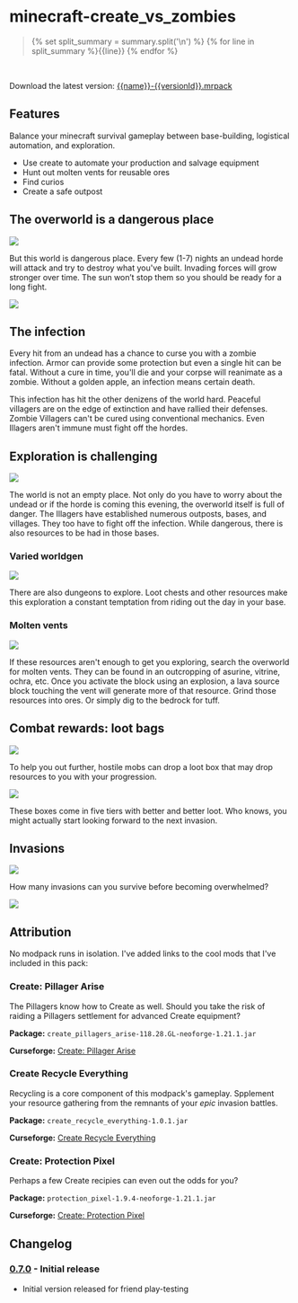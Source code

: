 # minecraft-create_vs_zombies

<div>
  <blockquote>
    {% set split_summary = summary.split('\n') %}
    {% for line in split_summary %}{{line}}
    {% endfor %}
  </blockquote>
  </p>
<br/>
  <p>
    Download the latest version: <a href="{{name}}-{{versionId}}.mrpack">
    {{name}}-{{versionId}}.mrpack</a>
  </p>
</div>


## Features

Balance your minecraft survival gameplay between base-building, logistical automation, and exploration.

- Use create to automate your production and salvage equipment
- Hunt out molten vents for reusable ores
- Find curios
- Create a safe outpost

## The overworld is a dangerous place

![](./images/hiding-in-the-jungle.png)

But this world is dangerous place.
Every few (1-7) nights an undead horde will attack and try to destroy what you've built.
Invading forces will grow stronger over time.
The sun won’t stop them so you should be ready for a long fight.

![](./images/morning-after.png)

## The infection

Every hit from an undead has a chance to curse you with a zombie infection.
Armor can provide some protection but even a single hit can be fatal.
Without a cure in time, you'll die and your corpse will reanimate as a zombie.
Without a golden apple, an infection means certain death.

This infection has hit the other denizens of the world hard.
Peaceful villagers are on the edge of extinction and have rallied their defenses.
Zombie Villagers can't be cured using conventional mechanics.
Even Illagers aren't immune must fight off the hordes.

## Exploration is challenging

![](./images/boat-in-glacier-near.png)

The world is not an empty place.
Not only do you have to worry about the undead or if the horde is coming this evening, the overworld itself is full of danger.
The Illagers have established numerous outposts, bases, and villages.
They too have to fight off the infection.
While dangerous, there is also resources to be had in those bases.

### Varied worldgen

![](./images/adventures-on-ice.png)

There are also dungeons to explore.
Loot chests and other resources make this exploration a constant temptation from riding out the day in your base.

### Molten vents

![](./images/molten-vents.png)

If these resources aren't enough to get you exploring, search the overworld for molten vents.
They can be found in an outcropping of asurine, vitrine, ochra, etc.
Once you activate the block using an explosion, a lava source block touching the vent will generate more of that resource.
Grind those resources into ores.
Or simply dig to the bedrock for tuff.

## Combat rewards: loot bags

![](./images/legendary-loot-bag.png)

To help you out further, hostile mobs can drop a loot box that may drop resources to you with your progression.

![](./images/loot-bags-are-craftable.png)

These boxes come in five tiers with better and better loot.
Who knows, you might actually start looking forward to the next invasion.

## Invasions

![](./images/zombie-invasion-surrounding.png)

How many invasions can you survive before becoming overwhelmed?

![](./images/zombie-invasion-defeat.png)


## Attribution

No modpack runs in isolation.
I've added links to the cool mods that I've included in this pack:

### Create: Pillager Arise

The Pillagers know how to Create as well.
Should you take the risk of raiding a Pillagers settlement for advanced Create equipment?

**Package:** `create_pillagers_arise-118.28.GL-neoforge-1.21.1.jar`

**Curseforge:** [Create: Pillager Arise](https://www.curseforge.com/minecraft/mc-mods/create-pillager-arise)

### Create Recycle Everything

Recycling is a core component of this modpack's gameplay.
Spplement your resource gathering from the remnants of your _epic_ invasion battles.

**Package:** `create_recycle_everything-1.0.1.jar`

**Curseforge:** [Create Recycle Everything](https://www.curseforge.com/minecraft/mc-mods/create-recycle-everything)

### Create: Protection Pixel

Perhaps a few Create recipies can even out the odds for you?

**Package:** `protection_pixel-1.9.4-neoforge-1.21.1.jar`

**Curseforge:** [Create: Protection Pixel](https://www.curseforge.com/minecraft/mc-mods/protection-pixel)

## Changelog

### [0.7.0](./dist/Create%20vs%20Zombies-0.7.0.mrpack) - Initial release

- Initial version released for friend play-testing
